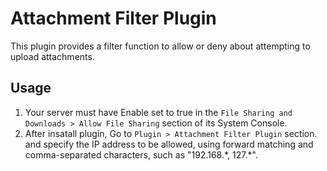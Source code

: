 # Attachment Filter Plugin

This plugin provides a filter function to allow or deny about attempting to upload attachments.

## Usage
1. Your server must have Enable set to true in the `File Sharing and Downloads > Allow File Sharing` section of its System Console.
2. After insatall plugin, Go to `Plugin > Attachment Filter Plugin` section. and specify the IP address to be allowed, using forward matching and comma-separated characters, such as "192.168.\*, 127.\*".
